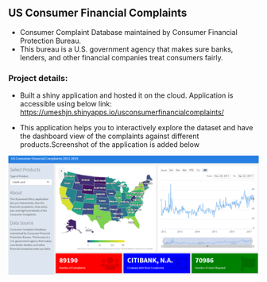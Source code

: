 ## US Consumer Financial Complaints

* Consumer Complaint Database maintained by Consumer Financial Protection Bureau. 
* This bureau is a U.S. government agency that makes sure banks, lenders, and other financial companies treat consumers fairly.

### Project details:

* Built a shiny application and hosted it on the cloud. Application is accessible using below link:
https://umeshjn.shinyapps.io/usconsumerfinancialcomplaints/

* This application helps you to interactively explore the dataset and have the dashboard view of the complaints against different products.Screenshot of the application is added below

![](app-screenshot.PNG)
